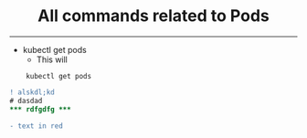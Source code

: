 
<h1 align="center">All commands related to Pods</h1>
<hr>

* kubectl get pods
  - This will

```terminal
    kubectl get pods
```

```diff
! alskdl;kd
# dasdad
*** rdfgdfg ***

- text in red
```






